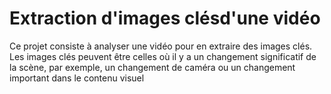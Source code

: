 # Extraction d'images clésd'une vidéo
Ce projet consiste à analyser une vidéo pour en extraire des images clés. Les images clés peuvent être celles où il y a un changement significatif de la scène, par exemple, un changement de caméra ou un changement important dans le contenu visuel
